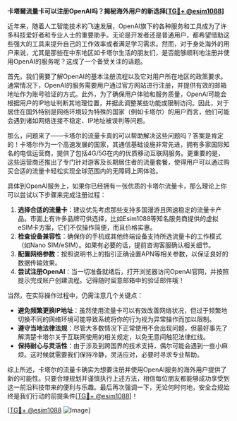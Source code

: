 **卡塔爾流量卡可以注册OpenAI吗？揭秘海外用户的新选择[[TG💪+ @esim1088](https://t.me/s/esim1088)]**

近年来，随着人工智能技术的飞速发展，OpenAI旗下的各种服务和工具成为了许多科技爱好者和专业人士的重要助手。无论是开发者还是普通用户，都希望借助这些强大的工具来提升自己的工作效率或者满足学习需求。然而，对于身处海外的用户来说，尤其是那些在中东地区如卡塔尔生活的朋友们，是否能够顺利地注册并使用OpenAI的服务呢？这成了一个备受关注的话题。

首先，我们需要了解OpenAI的基本注册流程以及它对用户所在地区的政策要求。通常情况下，OpenAI的服务需要用户通过官方网站进行注册，并提供有效的邮箱地址作为账号验证的方式。此外，为了确保用户体验和服务质量，OpenAI可能会根据用户的IP地址判断其地理位置，并据此调整某些功能或限制访问。因此，对于居住在国外特别是网络环境较为特殊的国家（例如卡塔尔）的用户而言，他们可能会遇到诸如网络连接不稳定、IP地址被误判等问题。

那么，问题来了——卡塔尔的流量卡真的可以帮助解决这些问题吗？答案是肯定的！卡塔尔作为一个高速发展的国家，其通信基础设施非常先进，拥有多家国际知名的电信运营商，提供了包括4G/5G在内的优质移动互联网服务。更重要的是，这些运营商还推出了专门针对游客及长期居住者的流量套餐，使得用户可以通过购买合适的流量卡轻松实现全球范围内的无障碍上网体验。

具体到OpenAI服务上，如果你已经拥有一张优质的卡塔尔流量卡，那么理论上你可以尝试以下步骤来完成注册过程：
1. **选择合适的流量卡**：建议优先考虑那些支持多国漫游且网速稳定的流量卡产品。市面上有许多品牌可供选择，比如Esim1088等知名服务商提供的虚拟eSIM卡方案，它们不仅操作简便，而且价格实惠。
2. **检查设备兼容性**：确保你的手机或其他终端设备支持所选流量卡的工作模式（如Nano SIM/eSIM）。如果有必要的话，提前咨询客服确认相关细节。
3. **配置网络参数**：按照说明书上的指引正确设置APN等相关参数，以保证良好的数据传输效果。
4. **尝试注册OpenAI**：当一切准备就绪后，打开浏览器访问OpenAI官网，并按照提示完成账户创建流程。记得随时留意邮箱中的验证邮件哦！

当然，在实际操作过程中，仍需注意几个关键点：
- **避免频繁更换IP地址**：虽然使用流量卡可以有效改善网络状况，但过于频繁地切换不同的网络环境可能导致系统将你的行为视为异常操作而加以限制。
- **遵守当地法律法规**：尽管大多数情况下正常使用不会出现问题，但最好事先了解清楚卡塔尔关于互联网使用的相关规定，以免无意间触犯法律红线。
- **保持耐心与灵活性**：由于涉及到跨国界的技术支持，偶尔可能会遇到一些小麻烦。这时候就需要我们保持冷静，灵活应对，必要时寻求专业帮助。

综上所述，卡塔尔的流量卡确实为想要注册并使用OpenAI服务的海外用户提供了新的可能性。只要合理规划并谨慎执行上述方法，相信每位朋友都能够成功享受到这一前沿科技带来的便利与乐趣。最后再次强调一下，无论何时何地，安全合规始终是我们行动的前提条件[[TG💪+ @esim1088](https://t.me/s/esim1088)]！

[[TG💪+ @esim1088](https://t.me/s/esim1088) ![Image](https://i.postimg.cc/4NQfJmqS/Snipaste-2025-05-13-00-14-12.png)]